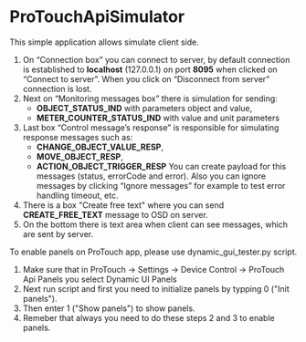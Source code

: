 # ProTouchApiSimulator

This simple application allows simulate client side. 
1. On “Connection box” you can connect to server, by default connection is established to **localhost** (127.0.0.1) on port **8095** when clicked on “Connect to server”.
   When you click on “Disconnect from server” connection is lost.
2. Next on “Monitoring messages box” there is simulation for sending:
	- **OBJECT_STATUS_IND** with parameters object and value,
	- **METER_COUNTER_STATUS_IND** with value and unit parameters
3. Last box “Control message’s response” is responsible for simulating response messages such as:
	- **CHANGE_OBJECT_VALUE_RESP**,
	- **MOVE_OBJECT_RESP**,
	- **ACTION_OBJECT_TRIGGER_RESP**
   You can create payload for this messages (status, errorCode and error). Also you can ignore messages by clicking “Ignore messages” for example to test error handling timeout, etc.
4. There is a box "Create free text" where you can send **CREATE_FREE_TEXT** message to OSD on server.
5. On the bottom there is text area when client can see messages, which are sent by server.


To enable panels on ProTouch app, please use dynamic_gui_tester.py script.
1. Make sure that in ProTouch -> Settings -> Device Control -> ProTouch Api Panels you select Dynamic UI Panels
2. Next run script and first you need to initialize panels by typping 0 ("Init panels").
3. Then enter 1 ("Show panels") to show panels.
4. Remeber that always you need to do these steps 2 and 3 to enable panels.
